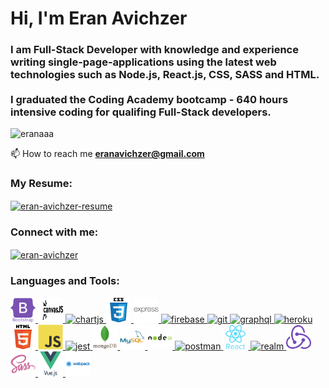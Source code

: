 <h1 align="left">Hi, I'm Eran Avichzer</h1>
   <h3 align="left">I am Full-Stack Developer with knowledge and experience writing single-page-applications using the
      latest web technologies such as Node.js, React.js, CSS, SASS and HTML.
      <br><br>
      I graduated the Coding Academy bootcamp -
      640 hours intensive coding for qualifing Full-Stack developers.</h3>

   <p align="left"> <img src="https://komarev.com/ghpvc/?username=eranaaa&label=Profile%20views&color=0e75b6&style=flat"
         alt="eranaaa" /> </p>

   📫 How to reach me **eranavichzer@gmail.com** <br>

   <h3 align="left">My Resume:</h3>
   <p align="left">
      <a href="https://drive.google.com/file/d/1-Ey1kGrYMdA4OKhynDV27YXm3ojD5_ws/view" target="blank"><img align="center"
            src="https://www.svgrepo.com/show/262734/curriculum-vitae-resume.svg"
            alt="eran-avichzer-resume" height="40" width="40" /></a>
   </p>

   <h3 align="left">Connect with me:</h3>
   <p align="left">
      <a href="https://linkedin.com/in/eran-avichzer" target="blank"><img align="center"
            src="https://raw.githubusercontent.com/rahuldkjain/github-profile-readme-generator/master/src/images/icons/Social/linked-in-alt.svg"
            alt="eran-avichzer" height="30" width="40" /></a>
   </p>


   <h3 align="left">Languages and Tools:</h3>
   <p align="left"> <a href="https://getbootstrap.com" target="_blank" rel="noreferrer"> <img
            src="https://raw.githubusercontent.com/devicons/devicon/master/icons/bootstrap/bootstrap-plain-wordmark.svg"
            alt="bootstrap" width="40" height="40" /> </a> <a href="https://canvasjs.com" target="_blank"
         rel="noreferrer"> <img
            src="https://raw.githubusercontent.com/Hardik0307/Hardik0307/master/assets/canvasjs-charts.svg"
            alt="canvasjs" width="40" height="40" /> </a> <a href="https://www.chartjs.org" target="_blank"
         rel="noreferrer"> <img src="https://www.chartjs.org/media/logo-title.svg" alt="chartjs" width="40"
            height="40" /> </a> <a href="https://www.w3schools.com/css/" target="_blank" rel="noreferrer"> <img
            src="https://raw.githubusercontent.com/devicons/devicon/master/icons/css3/css3-original-wordmark.svg"
            alt="css3" width="40" height="40" /> </a> <a href="https://expressjs.com" target="_blank" rel="noreferrer">
         <img
            src="https://raw.githubusercontent.com/devicons/devicon/master/icons/express/express-original-wordmark.svg"
            alt="express" width="40" height="40" /> </a> <a href="https://firebase.google.com/" target="_blank"
         rel="noreferrer"> <img src="https://www.vectorlogo.zone/logos/firebase/firebase-icon.svg" alt="firebase"
            width="40" height="40" /> </a> <a href="https://git-scm.com/" target="_blank" rel="noreferrer"> <img
            src="https://www.vectorlogo.zone/logos/git-scm/git-scm-icon.svg" alt="git" width="40" height="40" /> </a> <a
         href="https://graphql.org" target="_blank" rel="noreferrer"> <img
            src="https://www.vectorlogo.zone/logos/graphql/graphql-icon.svg" alt="graphql" width="40" height="40" />
      </a> <a href="https://heroku.com" target="_blank" rel="noreferrer"> <img
            src="https://www.vectorlogo.zone/logos/heroku/heroku-icon.svg" alt="heroku" width="40" height="40" /> </a>
      <a href="https://www.w3.org/html/" target="_blank" rel="noreferrer"> <img
            src="https://raw.githubusercontent.com/devicons/devicon/master/icons/html5/html5-original-wordmark.svg"
            alt="html5" width="40" height="40" /> </a> <a href="https://developer.mozilla.org/en-US/docs/Web/JavaScript"
         target="_blank" rel="noreferrer"> <img
            src="https://raw.githubusercontent.com/devicons/devicon/master/icons/javascript/javascript-original.svg"
            alt="javascript" width="40" height="40" /> </a> <a href="https://jestjs.io" target="_blank"
         rel="noreferrer"> <img src="https://www.vectorlogo.zone/logos/jestjsio/jestjsio-icon.svg" alt="jest" width="40"
            height="40" /> </a> <a href="https://www.mongodb.com/" target="_blank" rel="noreferrer"> <img
            src="https://raw.githubusercontent.com/devicons/devicon/master/icons/mongodb/mongodb-original-wordmark.svg"
            alt="mongodb" width="40" height="40" /> </a> <a href="https://www.mysql.com/" target="_blank"
         rel="noreferrer"> <img
            src="https://raw.githubusercontent.com/devicons/devicon/master/icons/mysql/mysql-original-wordmark.svg"
            alt="mysql" width="40" height="40" /> </a> <a href="https://nodejs.org" target="_blank" rel="noreferrer">
         <img src="https://raw.githubusercontent.com/devicons/devicon/master/icons/nodejs/nodejs-original-wordmark.svg"
            alt="nodejs" width="40" height="40" /> </a> <a href="https://postman.com" target="_blank" rel="noreferrer">
         <img src="https://www.vectorlogo.zone/logos/getpostman/getpostman-icon.svg" alt="postman" width="40"
            height="40" /> </a> <a href="https://reactjs.org/" target="_blank" rel="noreferrer"> <img
            src="https://raw.githubusercontent.com/devicons/devicon/master/icons/react/react-original-wordmark.svg"
            alt="react" width="40" height="40" /> </a> <a href="https://realm.io/" target="_blank" rel="noreferrer">
         <img
            src="https://raw.githubusercontent.com/bestofjs/bestofjs-webui/8665e8c267a0215f3159df28b33c365198101df5/public/logos/realm.svg"
            alt="realm" width="40" height="40" /> </a> <a href="https://redux.js.org" target="_blank" rel="noreferrer">
         <img src="https://raw.githubusercontent.com/devicons/devicon/master/icons/redux/redux-original.svg" alt="redux"
            width="40" height="40" /> </a> <a href="https://sass-lang.com" target="_blank" rel="noreferrer"> <img
            src="https://raw.githubusercontent.com/devicons/devicon/master/icons/sass/sass-original.svg" alt="sass"
            width="40" height="40" /> </a> <a href="https://vuejs.org/" target="_blank" rel="noreferrer"> <img
            src="https://raw.githubusercontent.com/devicons/devicon/master/icons/vuejs/vuejs-original-wordmark.svg"
            alt="vuejs" width="40" height="40" /> </a> <a href="https://webpack.js.org" target="_blank"
         rel="noreferrer"> <img
            src="https://raw.githubusercontent.com/devicons/devicon/d00d0969292a6569d45b06d3f350f463a0107b0d/icons/webpack/webpack-original-wordmark.svg"
            alt="webpack" width="40" height="40" /> </a> </p>
